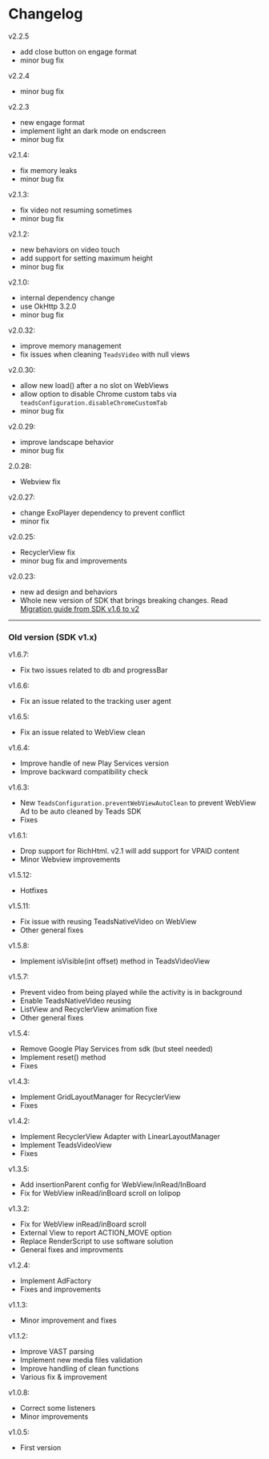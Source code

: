 # Changelog


v2.2.5
- add close button on engage format
- minor bug fix 

v2.2.4
- minor bug fix 

v2.2.3
- new engage format
- implement light an dark mode on endscreen
- minor bug fix 

v2.1.4:
- fix memory leaks
- minor bug fix 

v2.1.3:
- fix video not resuming sometimes
- minor bug fix

v2.1.2:
- new behaviors on video touch
- add support for setting maximum height
- minor bug fix

v2.1.0:
- internal dependency change
- use OkHttp 3.2.0
- minor bug fix

v2.0.32:
- improve memory management
- fix issues when cleaning `TeadsVideo` with null views

v2.0.30:
- allow new load() after a no slot on WebViews
- allow option to disable Chrome custom tabs via `teadsConfiguration.disableChromeCustomTab`
- minor bug fix

v2.0.29:
- improve landscape behavior
- minor bug fix

2.0.28:
- Webview fix

v2.0.27:
- change ExoPlayer dependency to prevent conflict
- minor fix

v2.0.25:
- RecyclerView fix 
- minor bug fix and improvements

v2.0.23:
- new ad design and behaviors
- Whole new version of SDK that brings breaking changes. Read [Migration guide from SDK v1.6 to v2](http://mobile.teads.tv/sdk/documentation/android/migration-guide-from-v1-6-x)

----------
### Old version (SDK v1.x)

v1.6.7:
- Fix two issues related to db and progressBar

v1.6.6:
- Fix an issue related to the tracking user agent 

v1.6.5:
- Fix an issue related to WebView clean

v1.6.4:
- Improve handle of new Play Services version
- Improve backward compatibility check

v1.6.3:
- New `TeadsConfiguration.preventWebViewAutoClean` to prevent WebView Ad to be auto cleaned by Teads SDK
- Fixes

v1.6.1:
- Drop support for RichHtml. v2.1 will add support for VPAID content
- Minor Webview improvements

v1.5.12:
- Hotfixes 

v1.5.11:
- Fix issue with reusing TeadsNativeVideo on WebView
- Other general fixes

v1.5.8:
- Implement isVisible(int offset) method in TeadsVideoView

v1.5.7:
- Prevent video from being played while the activity is in background
- Enable TeadsNativeVideo reusing
- ListView and RecyclerView animation fixe
- Other general fixes

v1.5.4:
- Remove Google Play Services from sdk (but steel needed)
- Implement reset() method
- Fixes

v1.4.3:
- Implement GridLayoutManager for RecyclerView
- Fixes

v1.4.2:
- Implement RecyclerView Adapter with LinearLayoutManager
- Implement TeadsVideoView
- Fixes

v1.3.5:
- Add insertionParent config for WebView/inRead/InBoard
- Fix for WebView inRead/inBoard scroll on lolipop

v1.3.2:
- Fix for WebView inRead/inBoard scroll
- External View to report ACTION_MOVE option
- Replace RenderScript to use software solution
- General fixes and improvments

v1.2.4:
- Implement AdFactory
- Fixes and improvements

v1.1.3:
- Minor improvement and fixes

v1.1.2:
- Improve VAST parsing
- Implement new media files validation
- Improve handling of clean functions
- Various fix & improvement

v1.0.8:
- Correct some listeners
- Minor improvements

v1.0.5:
- First version
